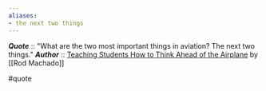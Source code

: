 ```yaml
---
aliases:
- the next two things
---
```


***Quote***  :: "What are the two most important things in aviation? The next two things."
***Author*** :: [Teaching Students How to Think Ahead of the Airplane](https://www.youtube.com/watch?v=mRi6XHwO3lA) by [[Rod Machado]]

#quote